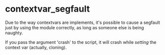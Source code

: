 contextvar_segfault
===

Due to the way contextvars are implements, it's possible to cause a segfault just by using the module correctly, as
long as someone else is being naughty.

If you pass the argument 'crash' to the script, it will crash while _setting_ the context var (actually, cloning).
